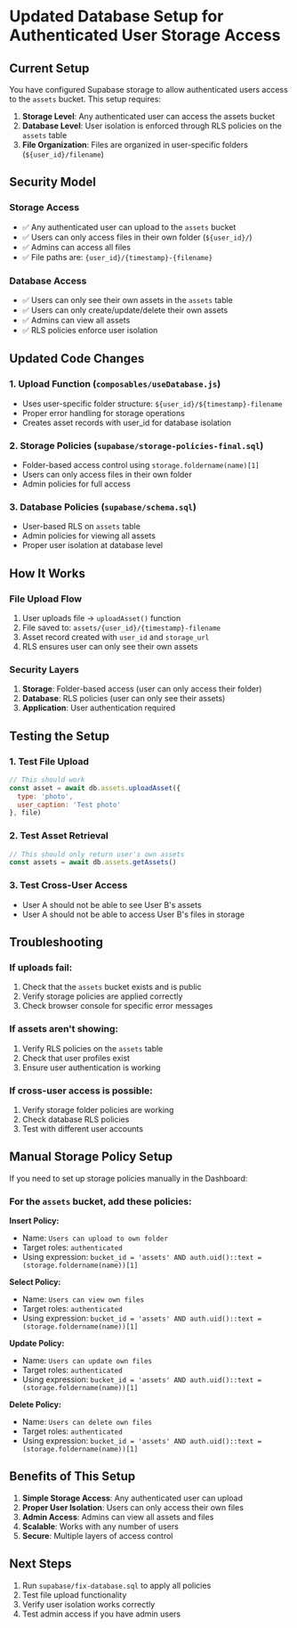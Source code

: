 # Updated Database Setup for Authenticated User Storage Access

## Current Setup

You have configured Supabase storage to allow authenticated users access to the `assets` bucket. This setup requires:

1. **Storage Level**: Any authenticated user can access the assets bucket
2. **Database Level**: User isolation is enforced through RLS policies on the `assets` table
3. **File Organization**: Files are organized in user-specific folders (`${user_id}/filename`)

## Security Model

### Storage Access
- ✅ Any authenticated user can upload to the `assets` bucket
- ✅ Users can only access files in their own folder (`${user_id}/`)
- ✅ Admins can access all files
- ✅ File paths are: `{user_id}/{timestamp}-{filename}`

### Database Access
- ✅ Users can only see their own assets in the `assets` table
- ✅ Users can only create/update/delete their own assets
- ✅ Admins can view all assets
- ✅ RLS policies enforce user isolation

## Updated Code Changes

### 1. Upload Function (`composables/useDatabase.js`)
- Uses user-specific folder structure: `${user_id}/${timestamp}-filename`
- Proper error handling for storage operations
- Creates asset records with user_id for database isolation

### 2. Storage Policies (`supabase/storage-policies-final.sql`)
- Folder-based access control using `storage.foldername(name)[1]`
- Users can only access files in their own folder
- Admin policies for full access

### 3. Database Policies (`supabase/schema.sql`)
- User-based RLS on `assets` table
- Admin policies for viewing all assets
- Proper user isolation at database level

## How It Works

### File Upload Flow
1. User uploads file → `uploadAsset()` function
2. File saved to: `assets/{user_id}/{timestamp}-filename`
3. Asset record created with `user_id` and `storage_url`
4. RLS ensures user can only see their own assets

### Security Layers
1. **Storage**: Folder-based access (user can only access their folder)
2. **Database**: RLS policies (user can only see their assets)
3. **Application**: User authentication required

## Testing the Setup

### 1. Test File Upload
```javascript
// This should work
const asset = await db.assets.uploadAsset({
  type: 'photo',
  user_caption: 'Test photo'
}, file)
```

### 2. Test Asset Retrieval
```javascript
// This should only return user's own assets
const assets = await db.assets.getAssets()
```

### 3. Test Cross-User Access
- User A should not be able to see User B's assets
- User A should not be able to access User B's files in storage

## Troubleshooting

### If uploads fail:
1. Check that the `assets` bucket exists and is public
2. Verify storage policies are applied correctly
3. Check browser console for specific error messages

### If assets aren't showing:
1. Verify RLS policies on the `assets` table
2. Check that user profiles exist
3. Ensure user authentication is working

### If cross-user access is possible:
1. Verify storage folder policies are working
2. Check database RLS policies
3. Test with different user accounts

## Manual Storage Policy Setup

If you need to set up storage policies manually in the Dashboard:

### For the `assets` bucket, add these policies:

**Insert Policy:**
- Name: `Users can upload to own folder`
- Target roles: `authenticated`
- Using expression: `bucket_id = 'assets' AND auth.uid()::text = (storage.foldername(name))[1]`

**Select Policy:**
- Name: `Users can view own files`
- Target roles: `authenticated`
- Using expression: `bucket_id = 'assets' AND auth.uid()::text = (storage.foldername(name))[1]`

**Update Policy:**
- Name: `Users can update own files`
- Target roles: `authenticated`
- Using expression: `bucket_id = 'assets' AND auth.uid()::text = (storage.foldername(name))[1]`

**Delete Policy:**
- Name: `Users can delete own files`
- Target roles: `authenticated`
- Using expression: `bucket_id = 'assets' AND auth.uid()::text = (storage.foldername(name))[1]`

## Benefits of This Setup

1. **Simple Storage Access**: Any authenticated user can upload
2. **Proper User Isolation**: Users can only access their own files
3. **Admin Access**: Admins can view all assets and files
4. **Scalable**: Works with any number of users
5. **Secure**: Multiple layers of access control

## Next Steps

1. Run `supabase/fix-database.sql` to apply all policies
2. Test file upload functionality
3. Verify user isolation works correctly
4. Test admin access if you have admin users 